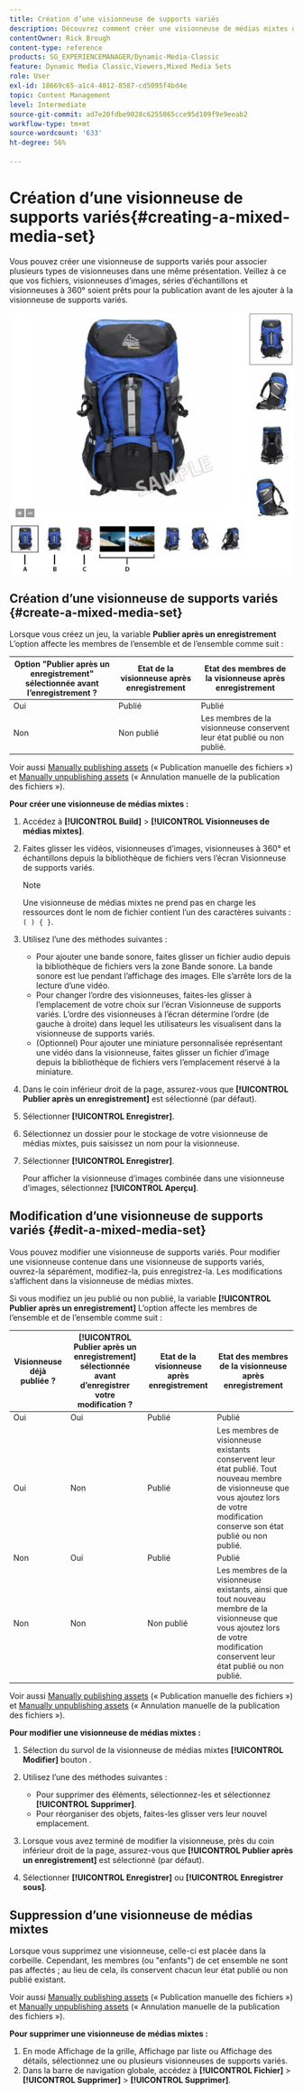```yaml
---
title: Création d’une visionneuse de supports variés
description: Découvrez comment créer une visionneuse de médias mixtes dans Adobe Dynamic Media Classic.
contentOwner: Rick Brough
content-type: reference
products: SG_EXPERIENCEMANAGER/Dynamic-Media-Classic
feature: Dynamic Media Classic,Viewers,Mixed Media Sets
role: User
exl-id: 18669c65-a1c4-4012-8587-cd5095f4bd4e
topic: Content Management
level: Intermediate
source-git-commit: ad7e20fdbe9028c6255865cce95d109f9e9eeab2
workflow-type: tm+mt
source-wordcount: '633'
ht-degree: 56%

---
```


# Création d’une visionneuse de supports variés{#creating-a-mixed-media-set}

Vous pouvez créer une visionneuse de supports variés pour associer plusieurs types de visionneuses dans une même présentation. Veillez à ce que vos fichiers, visionneuses d’images, séries d’échantillons et visionneuses à 360° soient prêts pour la publication avant de les ajouter à la visionneuse de supports variés.

![Visionneuse de médias mixtes](/help/using/assets/mm_mixed_media_set.png)

## Création d’une visionneuse de supports variés {#create-a-mixed-media-set}

Lorsque vous créez un jeu, la variable **Publier après un enregistrement** L’option affecte les membres de l’ensemble et de l’ensemble comme suit :

| Option &quot;Publier après un enregistrement&quot; sélectionnée avant l’enregistrement ? | Etat de la visionneuse après enregistrement | Etat des membres de la visionneuse après enregistrement |
| --- | --- | --- |
| Oui | Publié | Publié |
| Non | Non publié | Les membres de la visionneuse conservent leur état publié ou non publié. |

Voir aussi [Manually publishing assets](publishing-files.md#manually_publishing_assets) (« Publication manuelle des fichiers ») et [Manually unpublishing assets](publishing-files.md#manually_unpublishing_assets) (« Annulation manuelle de la publication des fichiers »).

**Pour créer une visionneuse de médias mixtes :**

1. Accédez à **[!UICONTROL Build]** > **[!UICONTROL Visionneuses de médias mixtes]**.
1. Faites glisser les vidéos, visionneuses d’images, visionneuses à 360° et échantillons depuis la bibliothèque de fichiers vers l’écran Visionneuse de supports variés.

   >[!NOTE]
   >
   >Une visionneuse de médias mixtes ne prend pas en charge les ressources dont le nom de fichier contient l’un des caractères suivants : `( ) { }`.

1. Utilisez l’une des méthodes suivantes :

   * Pour ajouter une bande sonore, faites glisser un fichier audio depuis la bibliothèque de fichiers vers la zone Bande sonore. La bande sonore est lue pendant l’affichage des images. Elle s’arrête lors de la lecture d’une vidéo.
   * Pour changer l’ordre des visionneuses, faites-les glisser à l’emplacement de votre choix sur l’écran Visionneuse de supports variés. L’ordre des visionneuses à l’écran détermine l’ordre (de gauche à droite) dans lequel les utilisateurs les visualisent dans la visionneuse de supports variés.
   * (Optionnel) Pour ajouter une miniature personnalisée représentant une vidéo dans la visionneuse, faites glisser un fichier d’image depuis la bibliothèque de fichiers vers l’emplacement réservé à la miniature.

1. Dans le coin inférieur droit de la page, assurez-vous que **[!UICONTROL Publier après un enregistrement]** est sélectionné (par défaut).
1. Sélectionner **[!UICONTROL Enregistrer]**.
1. Sélectionnez un dossier pour le stockage de votre visionneuse de médias mixtes, puis saisissez un nom pour la visionneuse.
1. Sélectionner **[!UICONTROL Enregistrer]**.

   Pour afficher la visionneuse d’images combinée dans une visionneuse d’images, sélectionnez **[!UICONTROL Aperçu]**.

## Modification d’une visionneuse de supports variés {#edit-a-mixed-media-set}

Vous pouvez modifier une visionneuse de supports variés. Pour modifier une visionneuse contenue dans une visionneuse de supports variés, ouvrez-la séparément, modifiez-la, puis enregistrez-la. Les modifications s’affichent dans la visionneuse de médias mixtes.

Si vous modifiez un jeu publié ou non publié, la variable **[!UICONTROL Publier après un enregistrement]** L’option affecte les membres de l’ensemble et de l’ensemble comme suit :

| Visionneuse déjà publiée ? | **[!UICONTROL Publier après un enregistrement]** sélectionnée avant d’enregistrer votre modification ? | Etat de la visionneuse après enregistrement | Etat des membres de la visionneuse après enregistrement |
| --- |--- |--- |--- |
| Oui | Oui | Publié | Publié |
| Oui | Non | Publié | Les membres de visionneuse existants conservent leur état publié. Tout nouveau membre de visionneuse que vous ajoutez lors de votre modification conserve son état publié ou non publié. |
| Non | Oui | Publié | Publié |
| Non | Non | Non publié | Les membres de la visionneuse existants, ainsi que tout nouveau membre de la visionneuse que vous ajoutez lors de votre modification conservent leur état publié ou non publié. |

Voir aussi [Manually publishing assets](publishing-files.md#manually_publishing_assets) (« Publication manuelle des fichiers ») et [Manually unpublishing assets](publishing-files.md#manually_unpublishing_assets) (« Annulation manuelle de la publication des fichiers »).

**Pour modifier une visionneuse de médias mixtes :**

1. Sélection du survol de la visionneuse de médias mixtes **[!UICONTROL Modifier]** bouton .
1. Utilisez l’une des méthodes suivantes :

   * Pour supprimer des éléments, sélectionnez-les et sélectionnez **[!UICONTROL Supprimer]**.
   * Pour réorganiser des objets, faites-les glisser vers leur nouvel emplacement.

1. Lorsque vous avez terminé de modifier la visionneuse, près du coin inférieur droit de la page, assurez-vous que **[!UICONTROL Publier après un enregistrement]** est sélectionné (par défaut).
1. Sélectionner **[!UICONTROL Enregistrer]** ou **[!UICONTROL Enregistrer sous]**.

## Suppression d’une visionneuse de médias mixtes

Lorsque vous supprimez une visionneuse, celle-ci est placée dans la corbeille. Cependant, les membres (ou &quot;enfants&quot;) de cet ensemble ne sont pas affectés ; au lieu de cela, ils conservent chacun leur état publié ou non publié existant.

Voir aussi [Manually publishing assets](publishing-files.md#manually_publishing_assets) (« Publication manuelle des fichiers ») et [Manually unpublishing assets](publishing-files.md#manually_unpublishing_assets) (« Annulation manuelle de la publication des fichiers »).

**Pour supprimer une visionneuse de médias mixtes :**

1. En mode Affichage de la grille, Affichage par liste ou Affichage des détails, sélectionnez une ou plusieurs visionneuses de supports variés.
1. Dans la barre de navigation globale, accédez à **[!UICONTROL Fichier]** > **[!UICONTROL Supprimer]** > **[!UICONTROL Supprimer]**.
